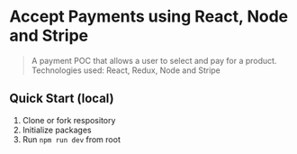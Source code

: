 # Accept Payments using React, Node and Stripe

> A payment POC that allows a user to select and pay for a product.
> Technologies used:
> React, Redux, Node and Stripe

## Quick Start (local)

1.  Clone or fork respository
2.  Initialize packages
3.  Run ``npm run dev`` from root
